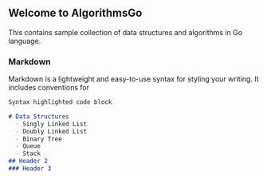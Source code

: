 ## Welcome to AlgorithmsGo
This contains sample collection of data structures and algorithms in Go language. 

### Markdown

Markdown is a lightweight and easy-to-use syntax for styling your writing. It includes conventions for

```markdown
Syntax highlighted code block

# Data Structures
  - Singly Linked List
  - Doubly Linked List
  - Binary Tree
  - Queue
  - Stack
## Header 2
### Header 3

